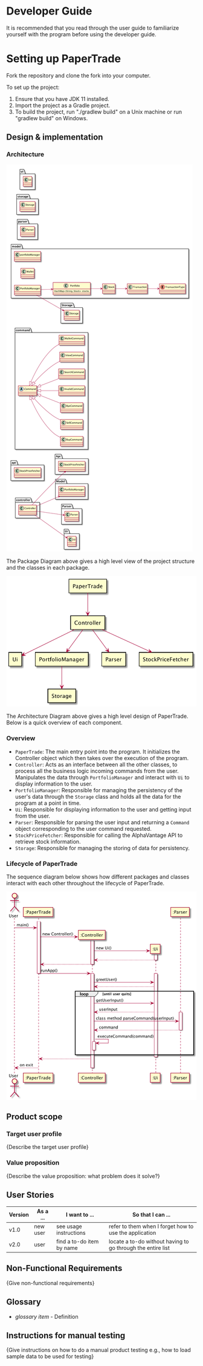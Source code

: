 # Developer Guide
It is recommended that you read through the user guide to familiarize yourself with the program before using the 
developer guide.

# Setting up PaperTrade
Fork the repository and clone the fork into your computer.

To set up the project:
1. Ensure that you have JDK 11 installed.
2. Import the project as a Gradle project.
3. To build the project, run "./gradlew build" on a Unix machine or run "gradlew build" on Windows.

## Design & implementation

### Architecture

![](./diagrams/Packages.png)

The Package Diagram above gives a high level view of the project structure and the classes in each package. 

![](./diagrams/Architecture.png)

The Architecture Diagram above gives a high level design of PaperTrade. Below is a quick overview of each component.

### Overview

* `PaperTrade`: The main entry point into the program. It initializes the Controller object which then takes over the 
execution of the program.
* `Controller`: Acts as an interface between all the other classes, to process all the business logic incoming commands
from the user. Manipulates the data through `PortfolioManager` and interact with `Ui` to display information to the 
user.
* `PortfolioManager`: Responsible for managing the persistency of the user's data through the `Storage` class and holds 
all the data for the program at a point in time.
* `Ui`: Responsible for displaying information to the user and getting input from the user.
* `Parser`: Responsible for parsing the user input and returning a `Command` object corresponding to the user command 
requested.
* `StockPriceFetcher`: Responsible for calling the AlphaVantage API to retrieve stock information.
* `Storage`: Responsible for managing the storing of data for persistency.

### Lifecycle of PaperTrade
The sequence diagram below shows how different packages and classes interact with each other throughout the lifecycle 
of PaperTrade.

![](./diagrams/Lifecycle.png)

## Product scope
### Target user profile

{Describe the target user profile}

### Value proposition

{Describe the value proposition: what problem does it solve?}

## User Stories

|Version| As a ... | I want to ... | So that I can ...|
|--------|----------|---------------|------------------|
|v1.0|new user|see usage instructions|refer to them when I forget how to use the application|
|v2.0|user|find a to-do item by name|locate a to-do without having to go through the entire list|

## Non-Functional Requirements

{Give non-functional requirements}

## Glossary

* *glossary item* - Definition

## Instructions for manual testing

{Give instructions on how to do a manual product testing e.g., how to load sample data to be used for testing}
